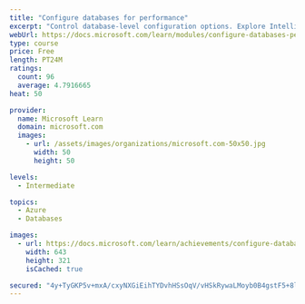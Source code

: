```yaml
---
title: "Configure databases for performance"
excerpt: "Control database-level configuration options. Explore Intelligent Query Processing. Configure Open Source databases for optimum performance."
webUrl: https://docs.microsoft.com/learn/modules/configure-databases-performance/
type: course
price: Free
length: PT24M
ratings:
  count: 96
  average: 4.7916665
heat: 50

provider:
  name: Microsoft Learn
  domain: microsoft.com
  images:
    - url: /assets/images/organizations/microsoft.com-50x50.jpg
      width: 50
      height: 50

levels:
  - Intermediate

topics:
  - Azure
  - Databases

images:
  - url: https://docs.microsoft.com/learn/achievements/configure-databases-for-performance-social.png
    width: 643
    height: 321
    isCached: true

secured: "4y+TyGKP5v+mxA/cxyNXGiEihTYDvhHSsOqV/vHSkRywaLMoyb0B4gstF5+8l3blxMXaAZSNiXv59XQffVYYuhF/Lfoy9HHJIXIL3VcrdN8tX9hE7fOOozq3MuIVyU87V/URa9lQAP91fgImjNMU/dDlgifXXbdmV1aZ2B5Yh2d2uTE3CcsiaAG44gY7Vyrc3rQHACmWmtqEZV5ukU9XvbH++VsImM5RqILijQnqNqxAge+6aoB9nTchDo4ktOI3y451g8neIHvM50htKB9pWkkGDkJIo/SZlmzytnEZ4/lsuDjyhlQb+OHxdQB1v+j/k0ip2lJWYdzI9ddz8Du5w/rlG61a+XJ1mriQC+Ij9uLGGsSz6l+sSq4qAOn8hdvWJMBjse3xAgFpPKTmCPg3ZwzmUR5mPveKeD7zWLtcfvs=;WRJltsnBLl4LDYAnwEO0XQ=="
---
```


